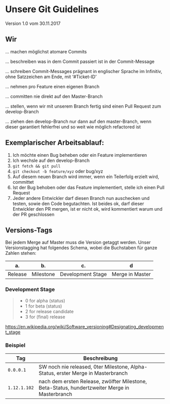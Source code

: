 # Unsere Git Guidelines
Version 1.0 vom 30.11.2017

## Wir
... machen möglichst atomare Commits

... beschreiben was in dem Commit passiert ist in der Commit-Message

... schreiben Commit-Messages prägnant in englischer Sprache im Infinitiv, ohne Satzzeichen am Ende, mit ‘#Ticket-ID’ 

... nehmen pro Feature einen eigenen Branch

... committen nie direkt auf den Master-Branch

... stellen, wenn wir mit unserem Branch fertig sind einen Pull Request zum develop-Branch

... ziehen den develop-Branch nur dann auf den master-Branch, wenn dieser garantiert fehlerfrei und so weit wie möglich refactored ist

## Exemplarischer Arbeitsablauf:
1. Ich möchte einen Bug beheben oder ein Feature implementieren
2. Ich wechsle auf den develop-Branch
3. `git fetch && git pull` 
4. `git checkout -b feature/xyz` oder bug/xyz
5. Auf diesem neuen Branch wird immer, wenn ein Teilerfolg erzielt wird, committet
6. Ist der Bug behoben oder das Feature implementiert, stelle ich einen Pull Request
7. Jeder andere Entwickler darf diesen Branch nun auschecken und testen, sowie den Code begutachten. Ist beides ok, darf dieser Entwickler den PR mergen, ist er nicht ok, wird kommentiert warum und der PR geschlossen


## Versions-Tags
Bei jedem Merge auf Master muss die Version getaggt werden.
Unser Versionstagging hat folgendes Schema, wobei die Buchstaben für ganze Zahlen stehen:

|a.| b. | c. | d
|--|--|--|--|
| Release |  Milestone| Development Stage | Merge in Master 

### Development Stage

>  - 0 for alpha (status)
>  - 1 for beta (status)
>  - 2 for release candidate
>  - 3 for (final) release
>  
https://en.wikipedia.org/wiki/Software_versioning#Designating_development_stage


### Beispiel
| Tag | Beschreibung|
| --- | --- |
| `0.0.0.1` | SW noch nie released, 0ter Milestone, Alpha-Status, erster Merge in Masterbranch |
| `1.12.1.102` | nach dem ersten Release, zwölfter Milestone, Beta-Status, hundertzweiter Merge in Masterbranch |

